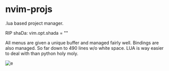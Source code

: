 # nvim-projs
 .lua based project manager.


RIP shaDa: vim.opt.shada = ""

All menus are given a unique buffer and managed fairly well. Bindings are also managed. So far down to 490 lines w/o white space. LUA is way easier to deal with than python holy moly.


![e](https://github.com/samcoble/nvim-projs/assets/32228102/66e7345f-7c77-40ff-9c08-c0e9a3e02d1d)

